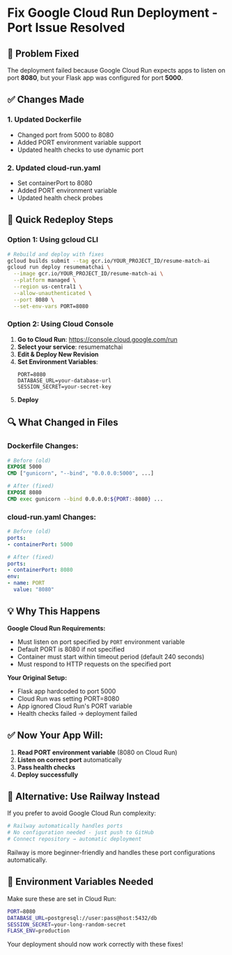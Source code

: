 # Fix Google Cloud Run Deployment - Port Issue Resolved

## 🔧 Problem Fixed

The deployment failed because Google Cloud Run expects apps to listen on port **8080**, but your Flask app was configured for port **5000**.

## ✅ Changes Made

### 1. Updated Dockerfile
- Changed port from 5000 to 8080
- Added PORT environment variable support
- Updated health checks to use dynamic port

### 2. Updated cloud-run.yaml
- Set containerPort to 8080
- Added PORT environment variable
- Updated health check probes

## 🚀 Quick Redeploy Steps

### Option 1: Using gcloud CLI
```bash
# Rebuild and deploy with fixes
gcloud builds submit --tag gcr.io/YOUR_PROJECT_ID/resume-match-ai
gcloud run deploy resumematchai \
  --image gcr.io/YOUR_PROJECT_ID/resume-match-ai \
  --platform managed \
  --region us-central1 \
  --allow-unauthenticated \
  --port 8080 \
  --set-env-vars PORT=8080
```

### Option 2: Using Cloud Console
1. **Go to Cloud Run**: https://console.cloud.google.com/run
2. **Select your service**: resumematchai
3. **Edit & Deploy New Revision**
4. **Set Environment Variables**:
   ```
   PORT=8080
   DATABASE_URL=your-database-url
   SESSION_SECRET=your-secret-key
   ```
5. **Deploy**

## 🔍 What Changed in Files

### Dockerfile Changes:
```dockerfile
# Before (old)
EXPOSE 5000
CMD ["gunicorn", "--bind", "0.0.0.0:5000", ...]

# After (fixed)
EXPOSE 8080
CMD exec gunicorn --bind 0.0.0.0:${PORT:-8080} ...
```

### cloud-run.yaml Changes:
```yaml
# Before (old)
ports:
- containerPort: 5000

# After (fixed)
ports:
- containerPort: 8080
env:
- name: PORT
  value: "8080"
```

## 💡 Why This Happens

**Google Cloud Run Requirements:**
- Must listen on port specified by `PORT` environment variable
- Default PORT is 8080 if not specified
- Container must start within timeout period (default 240 seconds)
- Must respond to HTTP requests on the specified port

**Your Original Setup:**
- Flask app hardcoded to port 5000
- Cloud Run was setting PORT=8080
- App ignored Cloud Run's PORT variable
- Health checks failed → deployment failed

## ✅ Now Your App Will:
1. **Read PORT environment variable** (8080 on Cloud Run)
2. **Listen on correct port** automatically
3. **Pass health checks** 
4. **Deploy successfully**

## 🔄 Alternative: Use Railway Instead

If you prefer to avoid Google Cloud Run complexity:

```bash
# Railway automatically handles ports
# No configuration needed - just push to GitHub
# Connect repository → automatic deployment
```

Railway is more beginner-friendly and handles these port configurations automatically.

## 🚨 Environment Variables Needed

Make sure these are set in Cloud Run:
```bash
PORT=8080
DATABASE_URL=postgresql://user:pass@host:5432/db
SESSION_SECRET=your-long-random-secret
FLASK_ENV=production
```

Your deployment should now work correctly with these fixes!
